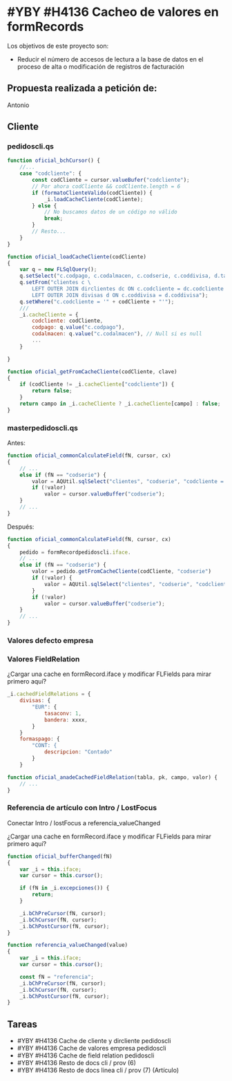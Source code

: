 # #YBY #H4136 Cacheo de valores en formRecords

Los objetivos de este proyecto son:
+ Reducir el número de accesos de lectura a la base de datos en el proceso de alta o modificación de registros de facturación

## Propuesta realizada a petición de:
Antonio

## Cliente

### pedidoscli.qs

```js
function oficial_bchCursor() {
    //...
    case "codcliente": {
        const codCliente = cursor.valueBufer("codcliente");
        // Por ahora codCliente && codCliente.length = 6
        if (formatoClienteValido(codCliente)) {
            _i.loadCacheCliente(codCliente);
        } else {
            // No buscamos datos de un código no válido
            break;
        }
        // Resto...
    }
}

function oficial_loadCacheCliente(codCliente)
{
	var q = new FLSqlQuery();
	q.setSelect("c.codpago, c.codalmacen, c.codserie, c.coddivisa, d.tasaconv, dc.id, c.regimeniva, c.codagente");
	q.setFrom("clientes c \
        LEFT OUTER JOIN dirclientes dc ON c.codcliente = dc.codcliente AND dc.domenvio \
        LEFT OUTER JOIN divisas d ON c.coddivisa = d.coddivisa");
    q.setWhere("c.codcliente = '" + codCliente + "'");
    /// 
    _i.cacheCliente = {
        codcliente: codCliente,
        codpago: q.value("c.codpago"),
        codalmacen: q.value("c.codalmacen"), // Null si es null
        ...
    }

}

function oficial_getFromCacheCliente(codCliente, clave)
{
    if (codCliente != _i.cacheCliente["codcliente"]) {
        return false;
    }
    return campo in _i.cacheCliente ? _i.cacheCliente[campo] : false;
}
```
### masterpedidoscli.qs

Antes:
```js
function oficial_commonCalculateField(fN, cursor, cx)
{
    // ...
	else if (fN == "codserie") {
		valor = AQUtil.sqlSelect("clientes", "codserie", "codcliente = '" + cursor.valueBuffer("codcliente") + "'", undefined, cx);
		if (!valor)
			valor = cursor.valueBuffer("codserie");
	}
    // ...
}
```
Después:
```js
function oficial_commonCalculateField(fN, cursor, cx)
{
    pedido = formRecordpedidoscli.iface.
    // ...
	else if (fN == "codserie") {
		valor = pedido.getFromCacheCliente(codCliente, "codserie")
        if (!valor) {
            valor = AQUtil.sqlSelect("clientes", "codserie", "codcliente = '" + cursor.valueBuffer("codcliente") + "'", undefined, cx);
        }
		if (!valor)
			valor = cursor.valueBuffer("codserie");
	}
    // ...
}
```

### Valores defecto empresa

### Valores FieldRelation
¿Cargar una cache en formRecord.iface y modificar FLFields para mirar primero aquí?
```js
_i.cachedFieldRelations = {
    divisas: {
        "EUR": {
            tasaconv: 1,
            bandera: xxxx,
        }
    }
    formaspago: {
        "CONT: {
            descripcion: "Contado"
        }
    }

function oficial_anadeCachedFieldRelation(tabla, pk, campo, valor) {
    // ...
}
```

### Referencia de artículo con Intro / LostFocus
Conectar Intro / lostFocus a referencia_valueChanged

¿Cargar una cache en formRecord.iface y modificar FLFields para mirar primero aquí?
```js
function oficial_bufferChanged(fN)
{
	var _i = this.iface;
	var cursor = this.cursor();

    if (fN in _i.excepciones()) {
        return;
    }

	_i.bChPreCursor(fN, cursor);
	_i.bChCursor(fN, cursor);
	_i.bChPostCursor(fN, cursor);
}

function referencia_valueChanged(value)
{
	var _i = this.iface;
	var cursor = this.cursor();

    const fN = "referencia";
	_i.bChPreCursor(fN, cursor);
	_i.bChCursor(fN, cursor);
	_i.bChPostCursor(fN, cursor);
}
```



## Tareas
+ #YBY #H4136 Cache de cliente y dircliente pedidoscli
+ #YBY #H4136 Cache de valores empresa pedidoscli
+ #YBY #H4136 Cache de field relation pedidoscli
+ #YBY #H4136 Resto de docs cli / prov (6)
+ #YBY #H4136 Resto de docs linea cli / prov (7) (Artículo)


